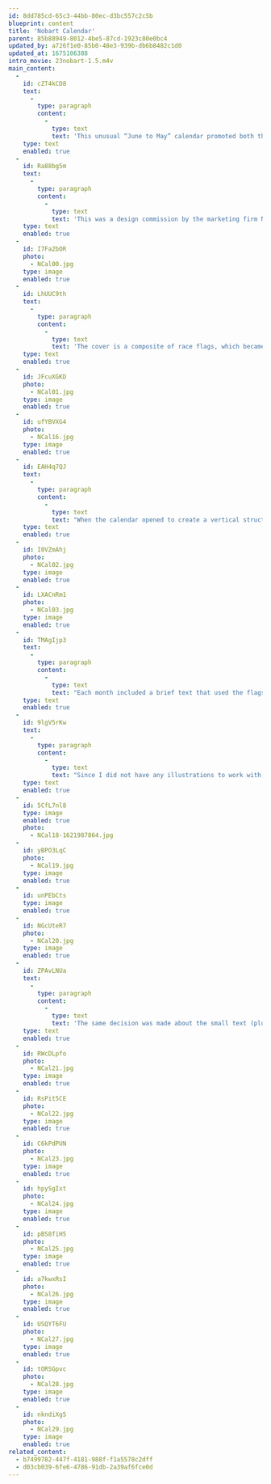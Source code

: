 ```yaml
---
id: 8dd785cd-65c3-44bb-80ec-d3bc557c2c5b
blueprint: content
title: 'Nobart Calendar'
parent: 85b88949-8012-4be5-87cd-1923c80e0bc4
updated_by: a726f1e0-85b0-48e3-939b-db6b8482c1d0
updated_at: 1675106388
intro_movie: 23nobart-1.5.m4v
main_content:
  -
    id: cZT4kCD8
    text:
      -
        type: paragraph
        content:
          -
            type: text
            text: 'This unusual “June to May” calendar promoted both the new Zodiac paper by Kimberly Clark Co. and the annual Indianapolis 500 car race, held on Memorial Day. It also featured illustrators from the marketing firm Nobart Design.'
    type: text
    enabled: true
  -
    id: Ra88bg5m
    text:
      -
        type: paragraph
        content:
          -
            type: text
            text: 'This was a design commission by the marketing firm Nobart Design (Indianapolis, IN), which I free-lanced for while in Indiana. The project promoted the new paper line by Kimberly Clark Co., called Zodiac paper, as well as the annual Indianapolis 500 car race. The calendar was planned to start with June so it could end the year with May and the Memorial Day race. It also featured illustrators Nobart Design had used, one for each month. Not having the illustrations in hand until late in the design process, I designed a “neutral” system to accommodate the illustrations, deciding on a 12x12 inch format. This format featured the flags used in the race, each color having special significance, and also provided a means to celebrate the Zodiac colored paper. Thus, the calendar became more like a keepsake, less likely to be trashed at the end of each year.'
    type: text
    enabled: true
  -
    id: I7Fa2bOR
    photo:
      - NCal00.jpg
    type: image
    enabled: true
  -
    id: LhUUC9th
    text:
      -
        type: paragraph
        content:
          -
            type: text
            text: 'The cover is a composite of race flags, which became the main design system throughout.'
    type: text
    enabled: true
  -
    id: JFcuXGKD
    photo:
      - NCal01.jpg
    type: image
    enabled: true
  -
    id: ufYBVXG4
    photo:
      - NCal16.jpg
    type: image
    enabled: true
  -
    id: EAH4q7QJ
    text:
      -
        type: paragraph
        content:
          -
            type: text
            text: "When the calendar opened to create a vertical structure with two squares, the top page of the spread contained the visual expression (illustrations), while the bottom contained the calendar’s information system. The first calendar spread provided the general information about the race and Nobart Design, its upper page containing a key to the flags and their meaning.\_"
    type: text
    enabled: true
  -
    id: I0VZmAhj
    photo:
      - NCal02.jpg
    type: image
    enabled: true
  -
    id: LXACnRm1
    photo:
      - NCal03.jpg
    type: image
    enabled: true
  -
    id: TMAgIjp3
    text:
      -
        type: paragraph
        content:
          -
            type: text
            text: "Each month included a brief text that used the flags to describe symbolic values and information on the race itself. Another imposed limitation was that the calendar’s information page could only use two colors (I choose black and red) due to budget limits. Today this seems awkward since the illustration pages were not limited to colors—but in those days such limitations were often necessary. I could only hope that the two colors, black and red, would generally work out okay for the colored papers I was to use, which I also had not yet received examples of until late in the process.\_"
    type: text
    enabled: true
  -
    id: 9lgV5rKw
    text:
      -
        type: paragraph
        content:
          -
            type: text
            text: "Since I did not have any illustrations to work with, I focused on the information page of the calendar. I decided to limit that area strictly to typographic elements, allowing the eventual illustrations to be uninhibited. While the information page was meant to remain practical (functional), I also decided to not merely repeat each page (as calendar conventions dictate) but push the layout and typography to express a degree of controlled playfulness (also supportive of the calendar’s tendency to be a decorative object in any business environment). Once I decided to use a number (vs. a name) for each month as a primary component, the rest of the elements were designed to harmonize with that letterform.\_"
    type: text
    enabled: true
  -
    id: 5CfL7nl8
    type: image
    enabled: true
    photo:
      - NCal18-1621987864.jpg
  -
    id: yBPO3LqC
    photo:
      - NCal19.jpg
    type: image
    enabled: true
  -
    id: unPEbCts
    type: image
    enabled: true
  -
    id: NGcUteR7
    photo:
      - NCal20.jpg
    type: image
    enabled: true
  -
    id: ZPAvLNUa
    text:
      -
        type: paragraph
        content:
          -
            type: text
            text: 'The same decision was made about the small text (plus an abstraction of the flags as a logo). Note also that the entire layout and typesetting was done by hand, with parts cut and pasted into place after receiving most of it from the typesetters in basic formats (positioning as shown being cost prohibitive, typical from that time and state of technology).'
    type: text
    enabled: true
  -
    id: RWcDLpfo
    photo:
      - NCal21.jpg
    type: image
    enabled: true
  -
    id: RsPit5CE
    photo:
      - NCal22.jpg
    type: image
    enabled: true
  -
    id: C6kPdPUN
    photo:
      - NCal23.jpg
    type: image
    enabled: true
  -
    id: hpySgIxt
    photo:
      - NCal24.jpg
    type: image
    enabled: true
  -
    id: pBS8fiH5
    photo:
      - NCal25.jpg
    type: image
    enabled: true
  -
    id: a7kwxRsI
    photo:
      - NCal26.jpg
    type: image
    enabled: true
  -
    id: USQYT6FU
    photo:
      - NCal27.jpg
    type: image
    enabled: true
  -
    id: tORSGpvc
    photo:
      - NCal28.jpg
    type: image
    enabled: true
  -
    id: nkndiXg5
    photo:
      - NCal29.jpg
    type: image
    enabled: true
related_content:
  - b7499782-447f-4181-988f-f1a5578c2dff
  - d03cb039-6fe6-4786-91db-2a39af6fce0d
---
```

